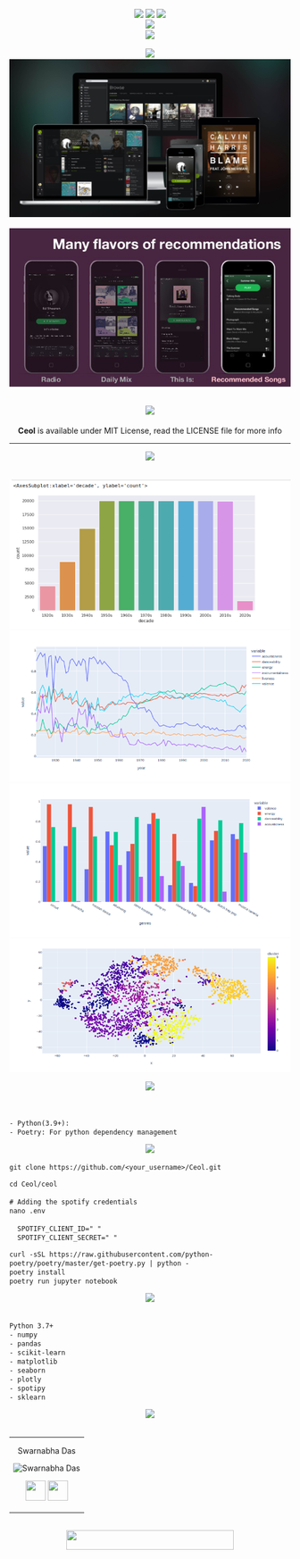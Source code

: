 

<div align="center"> 
  <p align='center'> 
   <img src="https://img.shields.io/badge/Name%20-%20Ceol%20Spotify-darkgreen?style=for-the-badge" />
   <img src="https://forthebadge.com/images/badges/built-with-love.svg" />
   <img src="https://img.shields.io/badge/For-Data%20Mining-blue?style=for-the-badge" /><br>
   <img src="http://ForTheBadge.com/images/badges/made-with-python.svg" />
    <br>
   <img src="https://img.shields.io/badge/License-MIT-yellow.svg?logo=Microsoft%20Word&style=for-the-badge" /><br>
  </p>  
 </div>
 
<div align="center"> 
  <img src="https://img.shields.io/badge/Why%20%7C%20What%20it%20does-darkslategrey?logo=Windows%20Terminal&style=for-the-badge" height="45"/>
  <br/>
  <img src="media/mockup.jpg"/> 
  <br><br>
  <img src="media/recommendations.jpeg"/>
</div>

 <div align="center">
 <p>
 <br>
   <img src="https://img.shields.io/badge/License-MIT-yellow.svg?logo=Microsoft%20Word&style=for-the-badge" height="45"/><br>
   <br><strong>Ceol</strong> is available under MIT License, read the LICENSE file for more info
  <p>
 </div>
 <hr>

<div align="center"> 
  <img src="https://img.shields.io/badge/Visualizations-mediumseagreen?logo=Pinterest&style=for-the-badge" height="45"/>
  <br><br>
  <p float="left">
  <img src="media/decade_wise.png"/>
  <img src="media/feature_wise.png"/>
  <img src="media/top10_genre_wise.png"/>
  <img src="media/cluster_wise.png"/>
  </p>
</div>
  
<div align="center"> 
  <img src="https://img.shields.io/badge/Prerequisites-teal?logo=Pinboard&style=for-the-badge" height="45"/> 
</div>
  <br>
  
  ```
 
 - Python(3.9+):
 - Poetry: For python dependency management
  
 ```

  
<div align="center"> 
  <img src="https://img.shields.io/badge/Setting%20up%20locally-purple?logo=visual-studio-code&style=for-the-badge" height="45"/> 
</div>

   ```
   git clone https://github.com/<your_username>/Ceol.git   
   ```   

   ```
   cd Ceol/ceol
   
   # Adding the spotify credentials
   nano .env
   
     SPOTIFY_CLIENT_ID=" "
     SPOTIFY_CLIENT_SECRET=" "
   ```

   ```
   curl -sSL https://raw.githubusercontent.com/python-poetry/poetry/master/get-poetry.py | python -
   poetry install
   poetry run jupyter notebook
   ```

  
<div align="center"> 
  <img src="https://img.shields.io/badge/Tech%20Stack%20Used-chocolate?logo=Tesla&style=for-the-badge" height="45"/> 
</div>
  <br>
  
  ```
  Python 3.7+
  - numpy
  - pandas
  - scikit-learn
  - matplotlib
  - seaborn
  - plotly
  - spotipy
  - sklearn
  ```
  
  <div align="center"> 
  <img src="https://img.shields.io/badge/Contributors-black?logo=Github&style=for-the-badge" height="45"/> 
</div>
  <br>

    
<div align="center"> 
  <table>
<tr align="center">

<td>

Swarnabha Das

<p align="center">
<img src = "https://avatars.githubusercontent.com/sd2001"  height="120" alt="Swarnabha Das">
</p>
<p align="center">
<a href = "https://github.com/sd2001"><img src = "http://www.iconninja.com/files/241/825/211/round-collaboration-social-github-code-circle-network-icon.svg" width="36" height = "36"/></a>
<a href = "https://www.linkedin.com/in/swarnabha-das-2001official/">
<img src = "http://www.iconninja.com/files/863/607/751/network-linkedin-social-connection-circular-circle-media-icon.svg" width="36" height="36"/>
</a>
</p>
</td>



  </table>
</tr>
</div>
  <br>
  
  
<div align="center">
  <img src="https://img.shields.io/badge/Please%20star%20if%20you%20like%20it-lightcoral?logo=Starship&style=for-the-badge" width="300" height="35"/>
 </div>
